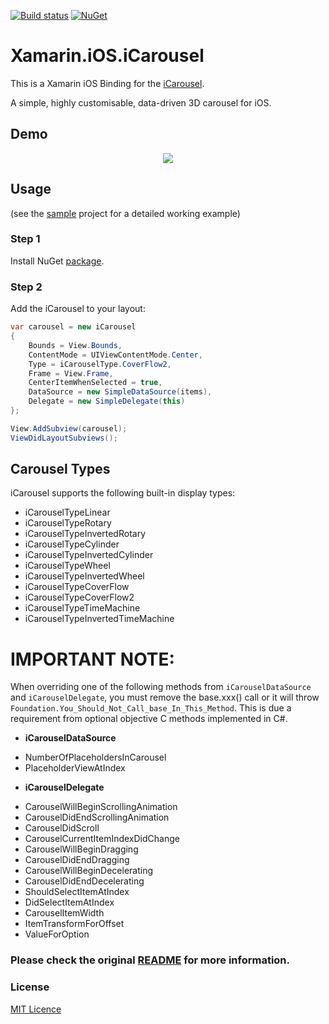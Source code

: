 [![Build status](https://ci.appveyor.com/api/projects/status/rk8n3fe0c6udgurg?svg=true)](https://ci.appveyor.com/project/jzeferino/xamarin-ios-icarousel/)   [![NuGet](https://img.shields.io/nuget/v/Xamarin.iOS.iCarousel.svg?label=NuGet)](https://www.nuget.org/packages/Xamarin.iOS.iCarousel/)

Xamarin.iOS.iCarousel
===================

This is a Xamarin iOS Binding for the [iCarousel](https://github.com/nicklockwood/iCarousel).

A simple, highly customisable, data-driven 3D carousel for iOS.

## Demo
<p align="center">
  <img src="https://github.com/jzeferino/Xamarin.iOS.iCarousel/blob/master/art/icarousel.gif?raw=true"/>
</p>

## Usage
(see the [sample](https://github.com/jzeferino/Xamarin.iOS.iCarousel/tree/master/src/Xamarin.iOS.iCarousel.Example) project for a detailed working example)

### Step 1

Install NuGet [package](https://www.nuget.org/packages/Xamarin.iOS.iCarousel/).

### Step 2

Add the iCarousel to your layout:
```c#
var carousel = new iCarousel
{
    Bounds = View.Bounds,
    ContentMode = UIViewContentMode.Center,
    Type = iCarouselType.CoverFlow2,
    Frame = View.Frame,
    CenterItemWhenSelected = true,
    DataSource = new SimpleDataSource(items),
    Delegate = new SimpleDelegate(this)
};

View.AddSubview(carousel);
ViewDidLayoutSubviews();
```

## Carousel Types

iCarousel supports the following built-in display types:

- iCarouselTypeLinear
- iCarouselTypeRotary
- iCarouselTypeInvertedRotary
- iCarouselTypeCylinder
- iCarouselTypeInvertedCylinder
- iCarouselTypeWheel
- iCarouselTypeInvertedWheel
- iCarouselTypeCoverFlow
- iCarouselTypeCoverFlow2
- iCarouselTypeTimeMachine
- iCarouselTypeInvertedTimeMachine

# IMPORTANT NOTE:

When overriding one of the following methods from `iCarouselDataSource` and `iCarouselDelegate`, you must remove the base.xxx() call or it will throw `Foundation.You_Should_Not_Call_base_In_This_Method`.
This is due a requirement from optional objective C methods implemented in C#.

* **iCarouselDataSource**
- NumberOfPlaceholdersInCarousel
- PlaceholderViewAtIndex

 * **iCarouselDelegate**
- CarouselWillBeginScrollingAnimation
- CarouselDidEndScrollingAnimation
- CarouselDidScroll
- CarouselCurrentItemIndexDidChange
- CarouselWillBeginDragging
- CarouselDidEndDragging
- CarouselWillBeginDecelerating
- CarouselDidEndDecelerating
- ShouldSelectItemAtIndex
- DidSelectItemAtIndex
- CarouselItemWidth
- ItemTransformForOffset
- ValueForOption

### Please check the original [README](https://github.com/nicklockwood/iCarousel/blob/master/README.md) for more information.
 
### License
[MIT Licence](LICENSE) 
